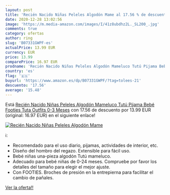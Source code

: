 ```yaml
---
layout: post
title: 'Recién Nacido Niñas Peleles Algodón Mame al 17.56 % de descuento'
date: 2020-12-28 13:02:56
image: 'https://m.media-amazon.com/images/I/41z8ubdhz2L._SL200_.jpg'
comments: true
category: ofertas
author: ring
slug: 'B07331GWPF-es'
actualPrice: 13.99 EUR
currency: EUR
price: 13.99
comparePrice: 16.97 EUR
prodname: 'Recién Nacido Niñas Peleles Algodón Mameluco Tutú Pijama Bebé Footies Tuta Outfits  0-3 Meses'
country: 'es'
flag: '🇪🇸'
buyurl: 'https://www.amazon.es/dp/B07331GWPF/?tag=tolees-21'
descuento: '17.56'
average: '15.48'
---
```


Está [Recién Nacido Niñas Peleles Algodón Mameluco Tutú Pijama Bebé Footies Tuta Outfits  0-3 Meses](https://www.amazon.es/dp/B07331GWPF/?tag=tolees-21) con 17.56 de descuento por 13.99 EUR (original: 16.97 EUR) en el siguiente enlace!

[![Recién Nacido Niñas Peleles Algodón Mame](https://m.media-amazon.com/images/I/41z8ubdhz2L._SL200_.jpg)](https://www.amazon.es/dp/B07331GWPF/?tag=tolees-21)

ℹ️:

- Recomendado para el uso diario, pijamas, actividades de interior, etc.
- Diseño del hombro del regazo. Extensible para fácil uso.
- Bebé niñas una-pieza algodón Tutú mameluco.
- Adecuado para bebé niñas de 0-24 meses. Compruebe por favor los detalles del tamaño para elegir el mejor ajuste.
- Con FOOTIES. Broches de presión en la entrepierna para facilitar el cambio de pañales.

[Ver la oferta!!](https://www.amazon.es/dp/B07331GWPF/?tag=tolees-21)
